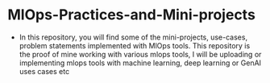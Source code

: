 # MlOps-Practices-and-Mini-projects
* In this repository, you will find some of the mini-projects, use-cases, problem statements implemented with MlOps tools. This repository is the proof of mine working with various mlops tools, I will be uploading or implementing mlops tools with machine learning, deep learning or GenAI uses cases etc
